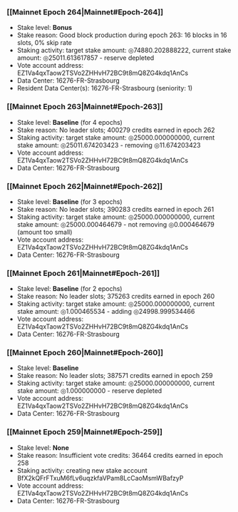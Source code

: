 ### [[Mainnet Epoch 264|Mainnet#Epoch-264]]
* Stake level: **Bonus**
* Stake reason: Good block production during epoch 263: 16 blocks in 16 slots, 0% skip rate
* Staking activity: target stake amount: ◎74880.202888222, current stake amount: ◎25011.613617857 - reserve depleted
* Vote account address: EZ1Va4qxTaow2TSVo2ZHHvH72BC9t8mQ8ZG4kdq1AnCs
* Data Center: 16276-FR-Strasbourg
* Resident Data Center(s): 16276-FR-Strasbourg (seniority: 1)
### [[Mainnet Epoch 263|Mainnet#Epoch-263]]
* Stake level: **Baseline** (for 4 epochs)
* Stake reason: No leader slots; 400279 credits earned in epoch 262
* Staking activity: target stake amount: ◎25000.000000000, current stake amount: ◎25011.674203423 - removing ◎11.674203423
* Vote account address: EZ1Va4qxTaow2TSVo2ZHHvH72BC9t8mQ8ZG4kdq1AnCs
* Data Center: 16276-FR-Strasbourg
### [[Mainnet Epoch 262|Mainnet#Epoch-262]]
* Stake level: **Baseline** (for 3 epochs)
* Stake reason: No leader slots; 390283 credits earned in epoch 261
* Staking activity: target stake amount: ◎25000.000000000, current stake amount: ◎25000.000464679 - not removing ◎0.000464679 (amount too small)
* Vote account address: EZ1Va4qxTaow2TSVo2ZHHvH72BC9t8mQ8ZG4kdq1AnCs
* Data Center: 16276-FR-Strasbourg
### [[Mainnet Epoch 261|Mainnet#Epoch-261]]
* Stake level: **Baseline** (for 2 epochs)
* Stake reason: No leader slots; 375263 credits earned in epoch 260
* Staking activity: target stake amount: ◎25000.000000000, current stake amount: ◎1.000465534 - adding ◎24998.999534466
* Vote account address: EZ1Va4qxTaow2TSVo2ZHHvH72BC9t8mQ8ZG4kdq1AnCs
* Data Center: 16276-FR-Strasbourg
### [[Mainnet Epoch 260|Mainnet#Epoch-260]]
* Stake level: **Baseline**
* Stake reason: No leader slots; 387571 credits earned in epoch 259
* Staking activity: target stake amount: ◎25000.000000000, current stake amount: ◎1.000000000 - reserve depleted
* Vote account address: EZ1Va4qxTaow2TSVo2ZHHvH72BC9t8mQ8ZG4kdq1AnCs
* Data Center: 16276-FR-Strasbourg
### [[Mainnet Epoch 259|Mainnet#Epoch-259]]
* Stake level: **None**
* Stake reason: Insufficient vote credits: 36464 credits earned in epoch 258
* Staking activity: creating new stake account BfX2kQFrFTxuM6fLv6uqzkfaVPam8LcCaoMsmWBafzyP
* Vote account address: EZ1Va4qxTaow2TSVo2ZHHvH72BC9t8mQ8ZG4kdq1AnCs
* Data Center: 16276-FR-Strasbourg